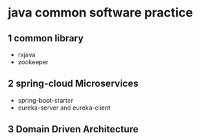 # java common software practice

## 1 common library

- rxjava
- zookeeper


## 2 spring-cloud Microservices

- spring-boot-starter
- eureka-server and eureka-client

## 3 Domain Driven Architecture










